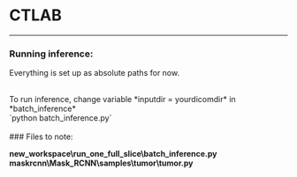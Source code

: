 # CTLAB
---
### Running inference:
Everything is set up as absolute paths for now. <br>

<br>
To run inference, change variable *inputdir = yourdicomdir* in *batch_inference*
<br>
`python batch_inference.py`
<br>
<br>
### Files to note:

**new_workspace\run_one_full_slice\batch_inference.py**
**maskrcnn\Mask_RCNN\samples\tumor\tumor.py**